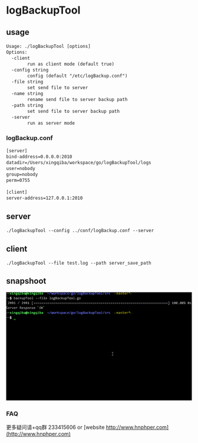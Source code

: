 # logBackupTool

## usage
```
Usage: ./logBackupTool [options]
Options:
  -client
    	run as client mode (default true)
  -config string
    	config (default "/etc/logBackup.conf")
  -file string
    	set send file to server
  -name string
    	rename send file to server backup path
  -path string
    	set send file to server backup path
  -server
    	run as server mode
```

### logBackup.conf
```
[server]
bind-address=0.0.0.0:2010
datadir=/Users/xingqiba/workspace/go/logBackupTool/logs
user=nobody
group=nobody
perm=0755

[client]
server-address=127.0.0.1:2010
```

## server
```
./logBackupTool --config ../conf/logBackup.conf --server
```

## client
```
./logBackupTool --file test.log --path server_save_path
```

## snapshoot
![](./logBackupToolDemo.gif)

### FAQ
更多疑问请+qq群 233415606 or [website http://www.hnphper.com](http://www.hnphper.com)
